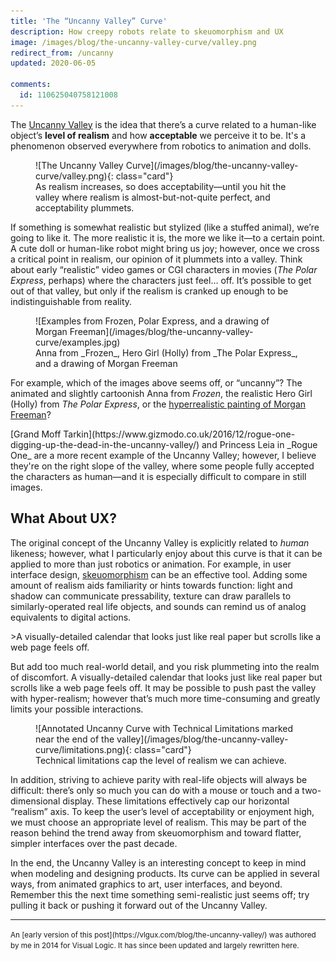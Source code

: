 ```yaml
---
title: 'The “Uncanny Valley” Curve'
description: How creepy robots relate to skeuomorphism and UX
image: /images/blog/the-uncanny-valley-curve/valley.png
redirect_from: /uncanny
updated: 2020-06-05

comments:
  id: 110625040758121008
---
```


The [Uncanny Valley](https://en.wikipedia.org/wiki/Uncanny_valley) is the idea that there’s a curve related to a human-like object’s **level of realism** and how **acceptable** we perceive it to be. It's a phenomenon observed everywhere from robotics to animation and dolls.

<figure markdown="1">
![The Uncanny Valley Curve](/images/blog/the-uncanny-valley-curve/valley.png){: class="card"}
<figcaption markdown="1">
As realism increases, so does acceptability—until you hit the valley where realism is almost-but-not-quite perfect, and acceptability plummets.
</figcaption>
</figure>

If something is somewhat realistic but stylized (like a stuffed animal), we’re going to like it. The more realistic it is, the more we like it—to a certain point. A cute doll or human-like robot might bring us joy; however, once we cross a critical point in realism, our opinion of it plummets into a valley. Think about early “realistic” video games or CGI characters in movies (_The Polar Express_, perhaps) where the characters just feel… off. It’s possible to get out of that valley, but only if the realism is cranked up enough to be indistinguishable from reality.

<figure markdown="1">
![Examples from Frozen, Polar Express, and a drawing of Morgan Freeman](/images/blog/the-uncanny-valley-curve/examples.jpg)
<figcaption markdown="1">
Anna from _Frozen_, Hero Girl (Holly) from _The Polar Express_, and a drawing of Morgan Freeman
</figcaption>
</figure>

For example, which of the images above seems off, or “uncanny”? The animated and slightly cartoonish Anna from _Frozen_, the realistic Hero Girl (Holly) from _The Polar Express_, or the [hyperrealistic painting of Morgan Freeman](http://www.kylelambert.co.uk/gallery/morgan-freeman/photorealistic/)?

<aside markdown="1">
[Grand Moff Tarkin](https://www.gizmodo.co.uk/2016/12/rogue-one-digging-up-the-dead-in-the-uncanny-valley/) and Princess Leia in _Rogue One_ are a more recent example of the Uncanny Valley; however, I believe they're on the right slope of the valley, where some people fully accepted the characters as human—and it is especially difficult to compare in still images.
</aside>

## What About UX?

The original concept of the Uncanny Valley is explicitly related to _human_ likeness; however, what I particularly enjoy about this curve is that it can be applied to more than just robotics or animation. For example, in user interface design, [skeuomorphism](https://en.wikipedia.org/wiki/Skeuomorph#Digital_skeuomorphs) can be an effective tool. Adding some amount of realism aids familiarity or hints towards function: light and shadow can communicate pressability, texture can draw parallels to similarly-operated real life objects, and sounds can remind us of analog equivalents to digital actions.

<aside markdown="1">
>A visually-detailed calendar that looks just like real paper but scrolls like a web page feels off.
</aside>

But add too much real-world detail, and you risk plummeting into the realm of discomfort. A visually-detailed calendar that looks just like real paper but scrolls like a web page feels off. It may be possible to push past the valley with hyper-realism; however that’s much more time-consuming and greatly limits your possible interactions.

<figure markdown="1">
![Annotated Uncanny Curve with Technical Limitations marked near the end of the valley](/images/blog/the-uncanny-valley-curve/limitations.png){: class="card"}
<figcaption markdown="1">
Technical limitations cap the level of realism we can achieve.
</figcaption>
</figure>

In addition, striving to achieve parity with real-life objects will always be difficult: there’s only so much you can do with a mouse or touch and a two-dimensional display. These limitations effectively cap our horizontal “realism” axis. To keep the user’s level of acceptability or enjoyment high, we must choose an appropriate level of realism. This may be part of the reason behind the trend away from skeuomorphism and toward flatter, simpler interfaces over the past decade.

In the end, the Uncanny Valley is an interesting concept to keep in mind when modeling and designing products. Its curve can be applied in several ways, from animated graphics to art, user interfaces, and beyond. Remember this the next time something semi-realistic just seems off; try pulling it back or pushing it forward out of the Uncanny Valley.

---

<small markdown="1">
An [early version of this post](https://vlgux.com/blog/the-uncanny-valley/) was authored by me in 2014 for Visual Logic. It has since been updated and largely rewritten here.
</small>
